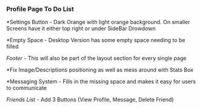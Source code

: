 ### Profile Page To Do List

*Settings Button - Dark Orange with light orange background. On smaller Screens have it either top right or under SideBar Drowdown

*Empty Space - Desktop Version has some empty space needing to be filled

*Footer* - This will also be part of the layout section for every single page

*Fix Image/Descriptions positioning as well as mess around with Stats Box

*Messaging System - Fills in the missing space and makes it easy for users to communicate

*Friends List* - Add 3 Buttons (View Profile, Message, Delete Friend)